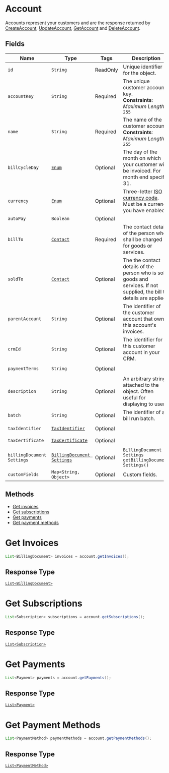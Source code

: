 
# Account

Accounts represent your customers and are the response returned by [CreateAccount](/doc/account-api.md#create-account), [UpdateAccount](/doc/account-api.md#update-account), [GetAccount](/doc/account-api.md#get-account) and [DeleteAccount](/doc/account-api.md#delete-account).


## Fields

| Name | Type | Tags | Description | Getter |
|  --- | --- | --- | --- | --- |
| `id` | `String` | ReadOnly | Unique identifier for the object. | `String getId()` |
| `accountKey` | `String` | Required | The unique customer account key.<br>**Constraints**: *Maximum Length*: `255` | `String getAccountKey()`
| `name` | `String` | Required | The name of the customer account.<br>**Constraints**: *Maximum Length*: `255` | `String getName()`
| `billCycleDay` | [`Enum`](/doc/models/bill-cycle-day.md) | Optional | The day of the month on which your customer will be invoiced. For month end specify 31. | `String getBillCycleDay()`
| `currency` | [`Enum`](/doc/models/currency.md) | Optional | Three-letter [ISO currency code](https://www.iso.org/iso-4217-currency-codes.html). Must be a currency you have enabled. | `String getCurrency()` |
| `autoPay` | `Boolean` | Optional | | `String getAutoPay()` |
| `billTo` | [`Contact`](/doc/models/contact.md) | Required | The contact details of the person who shall be charged for goods or services. | `Contact getBillTo()` |
| `soldTo` | [`Contact`](/doc/models/contact.md) | Optional | The the contact details of the person who is sold goods and services. If not supplied, the bill to details are applied.  | `Contact getSoldTo()` |
| `parentAccount` | `String` | Optional | The identifier of the customer account that owns this account's invoices. | `String getParentAccount()` |
| `crmId` | `String` | Optional | The identifier for this customer account in your CRM. | `String getCrmId()` |
| `paymentTerms` | `String` | Optional |  | `String getPaymentTerms()` |
| `description` | `String` | Optional | An arbitrary string attached to the object. Often useful for displaying to users. | `String getDescription()` |
| `batch` | `String` | Optional | The identifier of a bill run batch. | `String getBatch()` |
| `taxIdentifier` | [`TaxIdentifier`](/doc/models/tax-identifier.md) | Optional || `TaxIdentifier getTaxIdentifier()` |
| `taxCertificate` | [`TaxCertificate`](/doc/models/tax-certificate.md) | Optional || `TaxCertificate getTaxCertificate()` |
| `billingDocument Settings` | [`BillingDocument Settings`](/doc/models/billing-document-settings.md) | Optional | `BillingDocument Settings getBillingDocument Settings()` |
| `customFields` | `Map<String, Object>` | Optional | Custom fields. | `Map<String, Object> getCustomFields()`|

## Methods

* [Get invoices](/doc/models/account.md#get-invoices)
* [Get subscriptions](/doc/models/account.md#get-subscriptions)
* [Get payments](/doc/models/account.md#get-payments)
* [Get payment methods](/doc/models/account.md#get-payment-methods)


# Get Invoices

```java
List<BillingDocument> invoices = account.getInvoices();
```

## Response Type

[`List<BillingDocument>`](/doc/models/billing-document.md)


# Get Subscriptions

```java
List<Subscription> subscriptions = account.getSubscriptions();
```

## Response Type

[`List<Subscription>`](/doc/models/subscription.md)


# Get Payments

```java
List<Payment> payments = account.getPayments();
```

## Response Type

[`List<Payment>`](/doc/models/payment.md)


# Get Payment Methods

```java
List<PaymentMethod> paymentMethods = account.getPaymentMethods();
```

## Response Type

[`List<PaymentMethod>`](/doc/models/payment-method.md)
